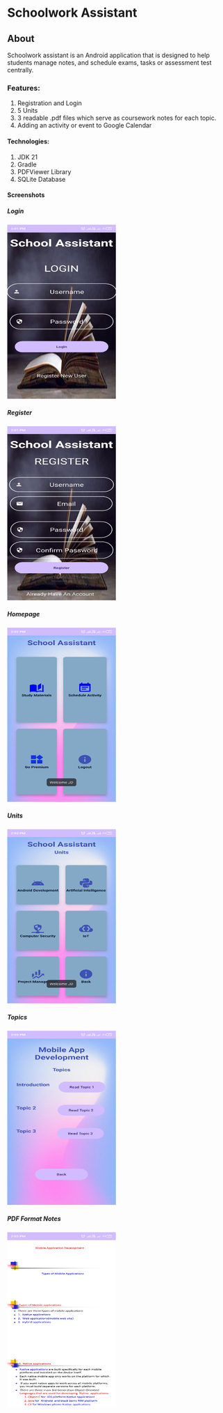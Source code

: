 # Schoolwork Assistant
## About
Schoolwork assistant is an Android application that is designed to help students manage notes, and schedule exams, tasks or assessment test centrally.
### Features:
1. Registration and Login
2. 5 Units
3. 3 readable .pdf files which serve as coursework notes for each topic.
4. Adding an activity or event to Google Calendar
#### Technologies:
1. JDK 21
2. Gradle
3. PDFViewer Library
4. SQLite Database
#### Screenshots

##### Login
<img src="/screenshots/Screenshot_20240109-140147.jpg" alt="Login" width="250" height="400"/>

##### Register
<img src="/screenshots/Screenshot_20240109-140151.jpg" alt="Register" width="250" height="400"/>

##### Homepage
<img src="/screenshots/Screenshot_20240109-140252.jpg" alt="Homepage" width="250" height="400"/>

##### Units
<img src="/screenshots/Screenshot_20240109-140303.jpg" alt="Units" width="250" height="400"/>

##### Topics
<img src="/screenshots/Screenshot_20240109-140349.jpg" alt="Topics" width="250" height="400"/>

##### PDF Format Notes
<img src="/screenshots/Screenshot_20240109-140359.jpg" alt="Notes" width="250" height="400"/>


